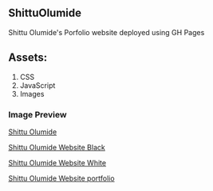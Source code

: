 ## ShittuOlumide
Shittu Olumide's Porfolio website deployed using GH Pages

## Assets:
1. CSS
2. JavaScript
3. Images

### Image Preview

[Shittu Olumide](https://i.imgur.com/TVFxMsX.png)

[Shittu Olumide Website Black](https://i.imgur.com/MMDcnn9.jpg)

[Shittu Olumide Website White](https://i.imgur.com/Z2LlaIP.jpg)

[Shittu Olumide Website portfolio](https://i.imgur.com/TrruiZr.jpg)

